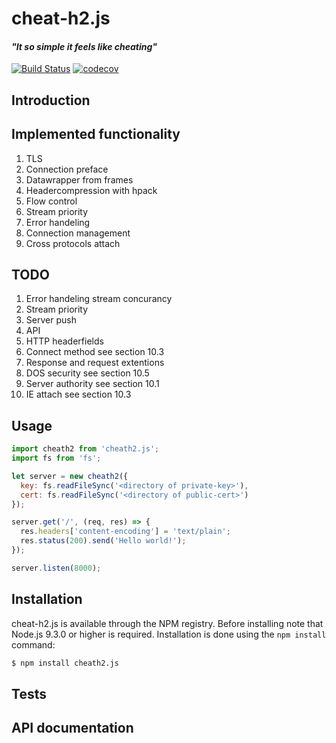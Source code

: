 # cheat-h2.js
#### _"It so simple it feels like cheating"_
[![Build Status](https://travis-ci.org/andham97/cheat-h2.js.svg?branch=master)](https://travis-ci.org/andham97/cheat-h2.js)
[![codecov](https://codecov.io/gh/andham97/cheat-h2.js/branch/master/graph/badge.svg)](https://codecov.io/gh/andham97/cheat-h2.js)

## Introduction

## Implemented functionality
1. TLS
2. Connection preface
3. Datawrapper from frames
4. Headercompression with hpack
5. Flow control
6. Stream priority
7. Error handeling
8. Connection management
9. Cross protocols attach

## TODO
1. Error handeling stream concurancy
2. Stream priority
3. Server push
4. API
5. HTTP headerfields
6. Connect method see section 10.3
7. Response and request extentions
8. DOS security see section 10.5
9. Server authority see section 10.1
10. IE attach see section 10.3

## Usage
```javascript
import cheath2 from 'cheath2.js';
import fs from 'fs';

let server = new cheath2({
  key: fs.readFileSync('<directory of private-key>'),
  cert: fs.readFileSync('<directory of public-cert>')
});

server.get('/', (req, res) => {
  res.headers['content-encoding'] = 'text/plain';
  res.status(200).send('Hello world!');
});

server.listen(8000);
```

## Installation
cheat-h2.js is available through the NPM registry.
Before installing note that Node.js 9.3.0 or higher is required.
Installation is done using the `npm install` command:
```bash
$ npm install cheath2.js
```

## Tests


## API documentation
